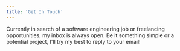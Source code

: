 ```yaml
---
title: 'Get In Touch'
---
```


Currently in search of a software engineering job or freelancing opportunities, my inbox is always open. Be it something simple or a potential project, I'll try my best to reply to your email!
